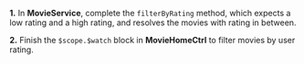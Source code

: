 **1.** In **MovieService**, complete the `filterByRating` method, which expects a low rating and a high rating, and resolves the movies 
with rating in between.

**2.** Finish the `$scope.$watch` block in **MovieHomeCtrl** to filter movies by user rating.